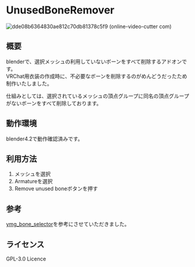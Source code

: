 # UnusedBoneRemover
![dde08b6364830ae812c70db81378c5f9 (online-video-cutter com)](https://github.com/user-attachments/assets/17f94044-a95b-4226-a98f-7b3c0fc4cf65)

## 概要
blenderで、選択メッシュの利用していないボーンをすべて削除するアドオンです。  
VRChat用衣装の作成時に、不必要なボーンを削除するのがめんどうだったため制作いたしました。  

仕組みとしては、選択されているメッシュの頂点グループに同名の頂点グループがないボーンをすべて削除しております。

## 動作環境
blender4.2で動作確認済みです。  

## 利用方法
1. メッシュを選択  
2. Armatureを選択  
3. Remove unused boneボタンを押す  

## 参考
[ymg_bone_selector](https://github.com/naoya-horai/ymg_bone_selector)を参考にさせていただきました。  

## ライセンス
GPL-3.0 Licence
